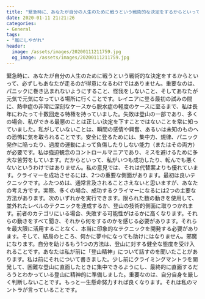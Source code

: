 ```yaml
---
title: "緊急時に、あなたが自分の人生のために戦うという戦術的な決定をするからといって、必ずしもあなたが走るのが得意になるわけではありません。"
date: 2020-01-11 21:21:26
categories:
- General
tags:
- "嵐にしやがれ"
header:
  image: /assets/images/20200111211759.jpg
  og_image: /assets/images/20200111211759.jpg
---
```


緊急時に、あなたが自分の人生のために戦うという戦術的な決定をするからといって、必ずしもあなたが走るのが得意になるわけではありません。重要なのは、パニックに巻き込まれないようにすること、怪我をしないこと、そしてあなたが元気で元気になっている場所に行くことです。レイニアに登る最初の試みの間に、熱中症の非常に深刻なケースから脱水症の軽度のケースに至るまで、私は長年にわたって十数回走る特権を持っていました。失敗は登山の一部であり、多くの場合、私ができる最悪のことは正しい決定を下すことではないことを常に知っていました。私がしていないことは、瞬間の感情や興奮、あるいは未知のものへの恐怖に気を取られることです。安全に登るためには、集中力、規律、パニック発作に陥ったり、過度の運動によって負傷したりしない能力（またはその両方）が必要です。私は強迫観念のコントロールマニアであり、ミスを避けるために多大な苦労をしています。だからといって、私がいつも成功したり、転んでも悪くないというわけではありません。私の意見では、それは代替案よりも優れています。クライマーを成功させるには、2つの重要な側面があります。最初は良いテクニックです。ふたつめは、通常言及されることさえないと思いますが、あなたの考え方です。実際、多くの場合、成功するクライマーになるには2つの主要な方法があります。次のいずれかを実行できます。限られた数の動きを使用して、並外れたレベルのテクニックを達成するか、登山の技術的側面に取りつかれます。前者のカテゴリにいる場合、失敗する可能性がはるかに高くなります。それらの動きをすべて聞き、それから何をするのかを感じる必要があります。それらを最大限に活用することなく、本当に印象的なテクニックを開発する必要があります。そして、結局のところ、何かに夢中になっても助けにはなりません。邪魔になります。自分を助けるもう1つの方法は、登山に対する健全な態度を受け入れることです。あなたは私が前に「登山精神」について話すのを聞いたことがあります。私は前にそれについて書きました。少し前にクライミングマントラを開発して、困難な登山に直面したときに集中できるようにし、最終的に直面するだろうとわかっている登山に精神的に準備しました。重要なのは、自分自身を厳しく判断しないことです。もっと一生懸命努力すれば良くなります。それは私のマントラが言っていることです。
